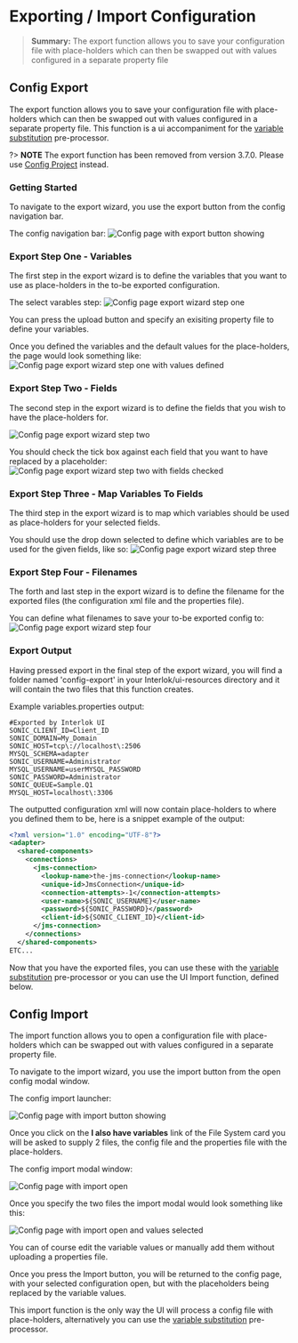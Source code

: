 # Exporting / Import Configuration

> **Summary:** The export function allows you to save your configuration file with place-holders which can then be swapped out with values configured in a separate property file

## Config Export ##

The export function allows you to save your configuration file with place-holders which can then be swapped out with values configured in a separate property file. This function is a ui accompaniment for the [variable substitution](/pages/advanced/advanced-configuration-pre-processors#variable-substitution) pre-processor.

?> **NOTE** The export function has been removed from version 3.7.0. Please use [Config Project](/pages/ui/ui-config-project) instead.

### Getting Started ###

To navigate to the export wizard, you use the export button from the config navigation bar.

The config navigation bar:
![Config page with export button showing](../../images/ui-user-guide/config-export-button.png)


### Export Step One - Variables ###

The first step in the export wizard is to define the variables that you want to use as place-holders in the to-be exported configuration.

The select varables step:
![Config page export wizard step one](../../images/ui-user-guide/config-export-step-one.png)

You can press the upload button and specify an exisiting property file to define your variables.

Once you defined the variables and the default values for the place-holders, the page would look something like:
![Config page export wizard step one with values defined](../../images/ui-user-guide/config-export-step-one-with-values.png)

### Export Step Two - Fields ###

The second step in the export wizard is to define the fields that you wish to have the place-holders for.

![Config page export wizard step two](../../images/ui-user-guide/config-export-step-two.png)

You should check the tick box against each field that you want to have replaced by a placeholder:
![Config page export wizard step two with fields checked](../../images/ui-user-guide/config-export-step-two-checked.png)

### Export Step Three - Map Variables To Fields ###

The third step in the export wizard is to map which variables should be used as place-holders for your selected fields.

You should use the drop down selected to define which variables are to be used for the given fields, like so:
![Config page export wizard step three](../../images/ui-user-guide/config-export-three.png)

### Export Step Four - Filenames ###

The forth and last step in the export wizard is to define the filename for the exported files (the configuration xml file and the properties file).

You can define what filenames to save your to-be exported config to:
![Config page export wizard step four](../../images/ui-user-guide/config-export-step-four.png)

### Export Output ###

Having pressed export in the final step of the export wizard, you will find a folder named 'config-export' in your Interlok/ui-resources directory and it will contain the two files that this function creates.

Example variables.properties output:

```
#Exported by Interlok UI
SONIC_CLIENT_ID=Client_ID
SONIC_DOMAIN=My_Domain
SONIC_HOST=tcp\://localhost\:2506
MYSQL_SCHEMA=adapter
SONIC_USERNAME=Administrator
MYSQL_USERNAME=userMYSQL_PASSWORD
SONIC_PASSWORD=Administrator
SONIC_QUEUE=Sample.Q1
MYSQL_HOST=localhost\:3306
```

The outputted configuration xml will now contain place-holders to where you defined them to be, here is a snippet example of the output:

```xml
<?xml version="1.0" encoding="UTF-8"?>
<adapter>
  <shared-components>
    <connections>
      <jms-connection>
        <lookup-name>the-jms-connection</lookup-name>
        <unique-id>JmsConnection</unique-id>
        <connection-attempts>-1</connection-attempts>
        <user-name>${SONIC_USERNAME}</user-name>
        <password>${SONIC_PASSWORD}</password>
        <client-id>${SONIC_CLIENT_ID}</client-id>
      </jms-connection>
    </connections>
  </shared-components>
ETC...
```

Now that you have the exported files, you can use these with the  [variable substitution](/pages/advanced/advanced-configuration-pre-processors#variable-substitution) pre-processor or you can use the UI Import function, defined below.

## Config Import ##

The import function allows you to open a configuration file with place-holders which can be swapped out with values configured in a separate property file.

To navigate to the import wizard, you use the import button from the open config modal window.

The config import launcher:

![Config page with import button showing](../../images/ui-user-guide/config-import-open.png)

Once you click on the **I also have variables** link of the File System card you will be asked to supply 2 files, the config file and the properties file with the place-holders.

The config import modal window:

![Config page with import open](../../images/ui-user-guide/config-import.png)

Once you specify the two files the import modal would look something like this:

![Config page with import open and values selected](../../images/ui-user-guide/config-import-selected.png)

You can of course edit the variable values or manually add them without uploading a properties file.

Once you press the Import button, you will be returned to the config page, with your selected configuration open, but with the placeholders being replaced by the variable values.

This import function is the only way the UI will process a config file with place-holders, alternatively you can use the  [variable substitution](/pages/advanced/advanced-configuration-pre-processors#variable-substitution) pre-processor.
